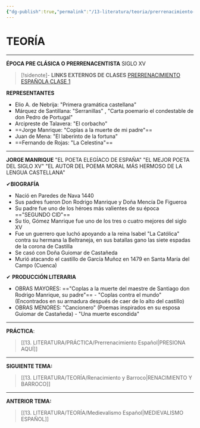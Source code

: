 ```yaml
---
{"dg-publish":true,"permalink":"/13-literatura/teoria/prerrenacimiento-espanol/","tags":["Literatura","Teoría"]}
---
```


# TEORÍA
---
**ÉPOCA PRE CLÁSICA O PRERRENACENTISTA**
SIGLO XV

>[!sidenote]- **LINKS EXTERNOS DE CLASES** 
>[PRERRENACIMIENTO ESPAÑOLA CLASE 1](https://www.youtube.com/watch?v=mbNBKfjdKEg) 

**REPRESENTANTES**
- Elio A. de Nebrija: "Primera gramática castellana"
- Márquez de Santillana: "Serranillas" , "Carta poemario el condestable de don Pedro de Portugal"
- Arcipreste de Talavera: "El corbacho"
- ==Jorge Manrique: "Coplas a la muerte de mi padre"==
- Juan de Mena: "El laberinto de la fortuna"
- ==Fernando de Rojas: "La Celestina"==

---
**JORGE MANRIQUE**
"EL POETA ELEGÍACO DE ESPAÑA"
"EL MEJOR POETA DEL SIGLO XV"
"EL AUTOR DEL POEMA MORAL MÁS HERMOSO DE LA LENGUA CASTELLANA"

 ✔**BIOGRAFÍA**
 - Nació en Paredes de Nava 1440
 - Sus padres fueron Don Rodrigo Manrique y Doña Mencía De Figueroa
- Su padre fue uno de los héroes más valientes de su época =="SEGUNDO CID"==
- Su tío, Gómez Manrique fue uno de los tres o cuatro mejores del siglo XV
- Fue un guerrero que luchó apoyando a la reina Isabel "La Católica" contra su hermana la Beltraneja, en sus batallas gano las siete espadas de la corona de Castilla
- Se casó con Doña Guiomar de Castañeda
- Murió atacando el castillo de García Muñoz en 1479 en Santa María del Campo (Cuenca)

✔ **PRODUCCIÓN LITERARIA**
- OBRAS MAYORES: =="Coplas a la muerte del maestre de Santiago don Rodrigo Manrique, su padre"== - "Coplas contra el mundo" (Encontrados en su armadura después de caer de lo alto del castillo)
- OBRAS MENORES: "Cancionero" (Poemas inspirados en su esposa Guiomar de Castañeda) - "Una muerte escondida"

---
**PRÁCTICA**:
>[[13. LITERATURA/PRÁCTICA/Prerrenacimiento Español\|PRESIONA AQUÍ]]

---
**SIGUIENTE TEMA:** 
>[[13. LITERATURA/TEORÍA/Renacimiento y Barroco\|RENACIMIENTO Y BARROCO]]

---
**ANTERIOR TEMA:** 
>[[13. LITERATURA/TEORÍA/Medievalismo Español\|MEDIEVALISMO ESPAÑOL]]

